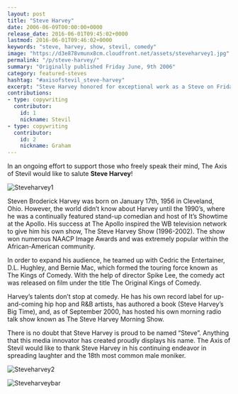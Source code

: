 ```yaml
---
layout: post
title: "Steve Harvey"
date: 2006-06-09T00:00:00+0000
release_date: 2016-06-01T09:45:02+0000
lastmod: 2016-06-01T09:46:02+0000
keywords: "steve, harvey, show, stevil, comedy"
image: "https://d3e878vmunx8cm.cloudfront.net/assets/steveharvey1.jpg"
permalink: "/p/steve-harvey/"
summary: "Originally published Friday June, 9th 2006"
category: featured-steves
hashtag: "#axisofstevil_steve-harvey"
excerpt: "Steve Harvey honored for exceptional work as a Steve on Friday June, 9th 2006"
contributions:
- type: copywriting
  contributor:
    id: 1
    nickname: Stevil
- type: copywriting
  contributor:
    id: 2
    nickname: Graham
---
```


[id_1]: https://d3e878vmunx8cm.cloudfront.net/assets/steveharvey1.jpg "Steveharvey1"[id_2]: https://d3e878vmunx8cm.cloudfront.net/assets/steveharvey2.jpg "Steveharvey2"[id_3]: https://d3e878vmunx8cm.cloudfront.net/assets/steveharveybar.jpg "Steveharveybar"

In an ongoing effort to support those who freely speak their mind, The Axis of Stevil would like to salute **Steve Harvey**!

![Steveharvey1][id_1]

Steven Broderick Harvey was born on January 17th, 1956 in Cleveland, Ohio.  However, the world didn’t know about Harvey until the 1990’s, where he was a continually featured stand-up comedian and host of It’s Showtime at the Apollo. His success at The Apollo inspired the WB television network to give him his own show, The Steve Harvey Show (1996-2002). The show won numerous NAACP Image Awards and was extremely popular within the African-American community.

In order to expand his audience, he teamed up with Cedric the Entertainer, D.L. Hughley, and Bernie Mac, which formed the touring force known as The Kings of Comedy.  With the help of director Spike Lee, the comedy act was released on film under the title The Original Kings of Comedy.

Harvey’s talents don’t stop at comedy.  He has his own record label for up-and-coming hip hop and R&B artists, has authored a book (Steve Harvey’s Big Time), and, as of September 2000, has hosted his own morning radio talk show known as The Steve Harvey Morning Show.

There is no doubt that Steve Harvey is proud to be named “Steve”.  Anything that this media innovator has created proudly displays his name.  The Axis of Stevil would like to thank Steve Harvey in his continuing endeavor in spreading laughter and the 18th most common male moniker.

![Steveharvey2][id_2]

![Steveharveybar][id_3]
